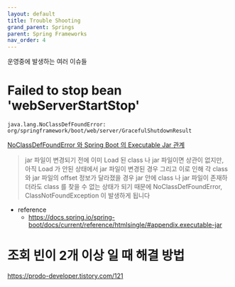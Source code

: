 ```yaml
---
layout: default
title: Trouble Shooting
grand_parent: Springs
parent: Spring Frameworks
nav_order: 4
---
```


운영중에 발생하는 여러 이슈들

# Failed to stop bean 'webServerStartStop'

```
java.lang.NoClassDefFoundError: org/springframework/boot/web/server/GracefulShutdownResult
```

[NoClassDefFoundError 와 Spring Boot 의 Executable Jar 관계](https://yang1s.tistory.com/m/29)


>jar 파일이 변경되기 전에 이미 Load 된 class 나 jar 파일이면 상관이 없지만, 아직 Load 가 안된 상태에서 jar 파일이 변경된 경우 그리고 이로 인해 각 class 와 jar 파일의 offset 정보가 달라졌을 경우 jar 안에 class 나 jar 파일이 존재하더라도 class 를 찾을 수 없는 상태가 되기 때문에 NoClassDefFoundError, ClassNotFoundException 이 발생하게 됩니다

 * reference
   + https://docs.spring.io/spring-boot/docs/current/reference/htmlsingle/#appendix.executable-jar

# 조회 빈이 2개 이상 일 때 해결 방법
https://prodo-developer.tistory.com/121


